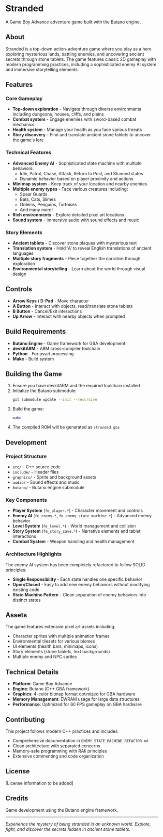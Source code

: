 # Stranded

A Game Boy Advance adventure game built with the [Butano](https://github.com/GValiente/butano) engine.

## About

Stranded is a top-down action-adventure game where you play as a hero exploring mysterious lands, battling enemies, and uncovering ancient secrets through stone tablets. The game features classic 2D gameplay with modern programming practices, including a sophisticated enemy AI system and immersive storytelling elements.

## Features

### Core Gameplay
- **Top-down exploration** - Navigate through diverse environments including dungeons, houses, cliffs, and plains
- **Combat system** - Engage enemies with sword-based combat mechanics
- **Health system** - Manage your health as you face various threats
- **Story discovery** - Find and translate ancient stone tablets to uncover the game's lore

### Technical Features
- **Advanced Enemy AI** - Sophisticated state machine with multiple behaviors:
  - Idle, Patrol, Chase, Attack, Return to Post, and Stunned states
  - Dynamic behavior based on player proximity and actions
- **Minimap system** - Keep track of your location and nearby enemies
- **Multiple enemy types** - Face various creatures including:
  - Spear Guards
  - Bats, Cats, Slimes
  - Golems, Penguins, Tortoises
  - And many more!
- **Rich environments** - Explore detailed pixel art locations
- **Sound system** - Immersive audio with sound effects and music

### Story Elements
- **Ancient tablets** - Discover stone plaques with mysterious text
- **Translation system** - Hold 'A' to reveal English translations of ancient languages
- **Multiple story fragments** - Piece together the narrative through exploration
- **Environmental storytelling** - Learn about the world through visual design

## Controls

- **Arrow Keys / D-Pad** - Move character
- **A Button** - Interact with objects, read/translate stone tablets
- **B Button** - Cancel/Exit interactions
- **Up Arrow** - Interact with nearby objects when prompted

## Build Requirements

- **Butano Engine** - Game framework for GBA development
- **devkitARM** - ARM cross-compiler toolchain
- **Python** - For asset processing
- **Make** - Build system

## Building the Game

1. Ensure you have devkitARM and the required toolchain installed
2. Initialize the Butano submodule:
   ```bash
   git submodule update --init --recursive
   ```
3. Build the game:
   ```bash
   make
   ```
4. The compiled ROM will be generated as `stranded.gba`

## Development

### Project Structure
- `src/` - C++ source code
- `include/` - Header files
- `graphics/` - Sprite and background assets
- `audio/` - Sound effects and music
- `butano/` - Butano engine submodule

### Key Components
- **Player System** (`fe_player.*`) - Character movement and controls
- **Enemy AI** (`fe_enemy.*`, `fe_enemy_state_machine.*`) - Advanced enemy behavior
- **Level System** (`fe_level.*`) - World management and collision
- **Story System** (`fe_story_save.*`) - Narrative elements and tablet interactions
- **Combat System** - Weapon handling and health management

### Architecture Highlights
The enemy AI system has been completely refactored to follow SOLID principles:
- **Single Responsibility** - Each state handles one specific behavior
- **Open/Closed** - Easy to add new enemy behaviors without modifying existing code
- **State Machine Pattern** - Clean separation of enemy behaviors into distinct states

## Assets

The game features extensive pixel art assets including:
- Character sprites with multiple animation frames
- Environmental tilesets for various biomes
- UI elements (health bars, minimaps, icons)
- Story elements (stone tablets, text backgrounds)
- Multiple enemy and NPC sprites

## Technical Details

- **Platform**: Game Boy Advance
- **Engine**: Butano (C++ GBA framework)
- **Graphics**: 4-color bitmap format optimized for GBA hardware
- **Memory Management**: EWRAM usage for large data structures
- **Performance**: Optimized for 60 FPS gameplay on GBA hardware

## Contributing

This project follows modern C++ practices and includes:
- Comprehensive documentation in `ENEMY_STATE_MACHINE_REFACTOR.md`
- Clean architecture with separated concerns
- Memory-safe programming with RAII principles
- Extensive commenting and code organization

## License

[License information to be added]

## Credits

Game development using the Butano engine framework.

---

*Experience the mystery of being stranded in an unknown world. Explore, fight, and discover the secrets hidden in ancient stone tablets.*